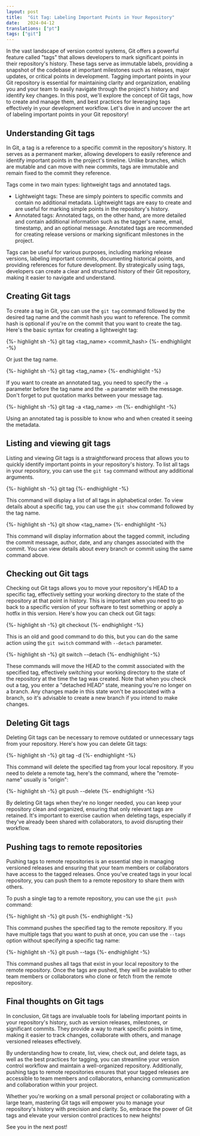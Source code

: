 ```yaml
---
layout: post
title:  "Git Tag: Labeling Important Points in Your Repository"
date:   2024-04-12
translations: ["pt"]
tags: ["git"]
---
```


<p class="intro"><span class="dropcap">I</span>n the vast landscape of version control systems, Git offers a powerful feature called "tags" that allows developers to mark significant points in their repository's history. These tags serve as immutable labels, providing a snapshot of the codebase at important milestones such as releases, major updates, or critical points in development. Tagging important points in your Git repository is essential for maintaining clarity and organization, enabling you and your team to easily navigate through the project's history and identify key changes. In this post, we'll explore the concept of Git tags, how to create and manage them, and best practices for leveraging tags effectively in your development workflow. Let's dive in and uncover the art of labeling important points in your Git repository!</p>

## Understanding Git tags
In Git, a tag is a reference to a specific commit in the repository's history. It serves as a permanent marker, allowing developers to easily reference and identify important points in the project's timeline. Unlike branches, which are mutable and can move with new commits, tags are immutable and remain fixed to the commit they reference.

Tags come in two main types: lightweight tags and annotated tags.

- Lightweight tags: These are simply pointers to specific commits and contain no additional metadata. Lightweight tags are easy to create and are useful for marking simple points in the repository's history.
- Annotated tags: Annotated tags, on the other hand, are more detailed and contain additional information such as the tagger's name, email, timestamp, and an optional message. Annotated tags are recommended for creating release versions or marking significant milestones in the project.

Tags can be useful for various purposes, including marking release versions, labeling important commits, documenting historical points, and providing references for future development. By strategically using tags, developers can create a clear and structured history of their Git repository, making it easier to navigate and understand.

## Creating Git tags
To create a tag in Git, you can use the `git tag` command followed by the desired tag name and the commit hash you want to reference. The commit hash is optional if you're on the commit that you want to create the tag. Here's the basic syntax for creating a lightweight tag:

{%- highlight sh -%}
git tag <tag_name> <commit_hash>
{%- endhighlight -%}

Or just the tag name.

{%- highlight sh -%}
git tag <tag_name>
{%- endhighlight -%}

If you want to create an annotated tag, you need to specify the `-a` parameter before the tag name and the `-m` parameter with the message. Don't forget to put quotation marks between your message tag.

{%- highlight sh -%}
git tag -a <tag_name> -m <The message tag>
{%- endhighlight -%}

Using an annotated tag is possible to know who and when created it seeing the metadata.

## Listing and viewing git tags
Listing and viewing Git tags is a straightforward process that allows you to quickly identify important points in your repository's history. To list all tags in your repository, you can use the `git tag` command without any additional arguments.

{%- highlight sh -%}
git tag
{%- endhighlight -%}

This command will display a list of all tags in alphabetical order. To view details about a specific tag, you can use the `git show` command followed by the tag name.

{%- highlight sh -%}
git show <tag_name>
{%- endhighlight -%}

This command will display information about the tagged commit, including the commit message, author, date, and any changes associated with the commit. You can view details about every branch or commit using the same command above.

## Checking out Git tags
Checking out Git tags allows you to move your repository's HEAD to a specific tag, effectively setting your working directory to the state of the repository at that point in history. This is important when you need to go back to a specific version of your software to test something or apply a hotfix in this version. Here's how you can check out Git tags:

{%- highlight sh -%}
git checkout <tag-name>
{%- endhighlight -%}

This is an old and good command to do this, but you can do the same action using the `git switch` command with `--detach` parameter.

{%- highlight sh -%}
git switch <tag-name> --detach
{%- endhighlight -%}

These commands will move the HEAD to the commit associated with the specified tag, effectively switching your working directory to the state of the repository at the time the tag was created. Note that when you check out a tag, you enter a "detached HEAD" state, meaning you're no longer on a branch. Any changes made in this state won't be associated with a branch, so it's advisable to create a new branch if you intend to make changes.

## Deleting Git tags
Deleting Git tags can be necessary to remove outdated or unnecessary tags from your repository. Here's how you can delete Git tags:

{%- highlight sh -%}
git tag -d <tag-name>
{%- endhighlight -%}

This command will delete the specified tag from your local repository. If you need to delete a remote tag, here's the command, where the "remote-name" usually is "origin":

{%- highlight sh -%}
git push --delete <remote-name> <tag-name>
{%- endhighlight -%}

By deleting Git tags when they're no longer needed, you can keep your repository clean and organized, ensuring that only relevant tags are retained. It's important to exercise caution when deleting tags, especially if they've already been shared with collaborators, to avoid disrupting their workflow.

## Pushing tags to remote repositories
Pushing tags to remote repositories is an essential step in managing versioned releases and ensuring that your team members or collaborators have access to the tagged releases. Once you've created tags in your local repository, you can push them to a remote repository to share them with others.

To push a single tag to a remote repository, you can use the `git push` command:

{%- highlight sh -%}
git push <remote-name> <tag-name>
{%- endhighlight -%}

This command pushes the specified tag to the remote repository. If you have multiple tags that you want to push at once, you can use the `--tags` option without specifying a specific tag name:

{%- highlight sh -%}
git push <remote-name> --tags
{%- endhighlight -%}

This command pushes all tags that exist in your local repository to the remote repository. Once the tags are pushed, they will be available to other team members or collaborators who clone or fetch from the remote repository.

## Final thoughts on Git tags
In conclusion, Git tags are invaluable tools for labeling important points in your repository's history, such as version releases, milestones, or significant commits. They provide a way to mark specific points in time, making it easier to track changes, collaborate with others, and manage versioned releases effectively.

By understanding how to create, list, view, check out, and delete tags, as well as the best practices for tagging, you can streamline your version control workflow and maintain a well-organized repository. Additionally, pushing tags to remote repositories ensures that your tagged releases are accessible to team members and collaborators, enhancing communication and collaboration within your project.

Whether you're working on a small personal project or collaborating with a large team, mastering Git tags will empower you to manage your repository's history with precision and clarity. So, embrace the power of Git tags and elevate your version control practices to new heights! 

See you in the next post!
